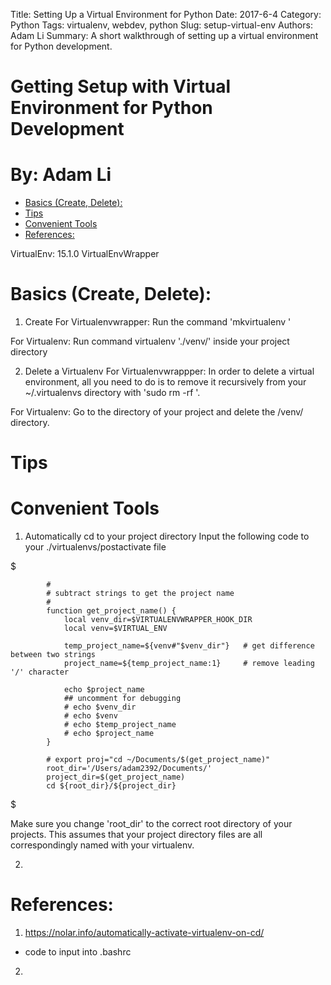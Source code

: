 Title: Setting Up a Virtual Environment for Python
Date: 2017-6-4
Category: Python
Tags: virtualenv, webdev, python
Slug: setup-virtual-env
Authors: Adam Li
Summary: A short walkthrough of setting up a virtual environment for Python development.

# Getting Setup with Virtual Environment for Python Development
# By: Adam Li
<!-- MarkdownTOC autolink="true" bracket="round" -->

- [Basics \(Create, Delete\):](#basics-create-delete)
- [Tips](#tips)
- [Convenient Tools](#convenient-tools)
- [References:](#references)

<!-- /MarkdownTOC -->

VirtualEnv: 15.1.0
VirtualEnvWrapper

# Basics (Create, Delete):
1. Create
For Virtualenvwrapper: Run the command 'mkvirtualenv <envname>'

For Virtualenv: Run command virtualenv './venv/' inside your project directory

2. Delete a Virtualenv
For Virtualenvwrappper: In order to delete a virtual environment, all you need to do is to remove it recursively from your ~/.virtualenvs directory with 'sudo rm -rf <name>'.

For Virtualenv: Go to the directory of your project and delete the /venv/ directory.

# Tips


# Convenient Tools
1. Automatically cd to your project directory
Input the following code to your ./virtualenvs/postactivate file

$
```
        #
        # subtract strings to get the project name
        #
        function get_project_name() {
            local venv_dir=$VIRTUALENVWRAPPER_HOOK_DIR
            local venv=$VIRTUAL_ENV

            temp_project_name=${venv#"$venv_dir"}   # get difference between two strings
            project_name=${temp_project_name:1}     # remove leading '/' character

            echo $project_name
            ## uncomment for debugging
            # echo $venv_dir
            # echo $venv
            # echo $temp_project_name
            # echo $project_name
        }

        # export proj="cd ~/Documents/$(get_project_name)"
        root_dir='/Users/adam2392/Documents/'
        project_dir=$(get_project_name)
        cd ${root_dir}/${project_dir}
```
$

Make sure you change 'root_dir' to the correct root directory of your projects. This assumes that your project directory files are all correspondingly named with your virtualenv.

2. 

# References:
1. https://nolar.info/automatically-activate-virtualenv-on-cd/
- code to input into .bashrc
2. 